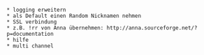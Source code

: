 	* logging erweitern
	* als Default einen Random Nicknamen nehmen
	* SSL verbindung
	* z.B. !rr von Anna übernehmen: http://anna.sourceforge.net/?p=documentation
	* hilfe
	* multi channel